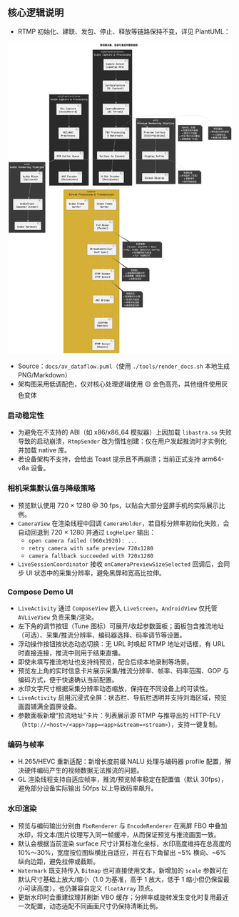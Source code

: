 
## 核心逻辑说明
- RTMP 初始化、建联、发包、停止、释放等链路保持不变，详见 PlantUML：

![Core Media Pipeline](docs/generated/av_dataflow.png)

- Source：`docs/av_dataflow.puml`（使用 `./tools/render_docs.sh` 本地生成 PNG/Markdown）
- 架构图采用低调配色，仅对核心处理逻辑使用 🟡 金色高亮，其他组件使用灰色变体

### 启动稳定性
- 为避免在不支持的 ABI（如 x86/x86_64 模拟器）上因加载 `libastra.so` 失败导致的启动崩溃，`RtmpSender` 改为惰性创建：仅在用户发起推流时才实例化并加载 native 库。
- 若设备架构不支持，会给出 Toast 提示且不再崩溃；当前正式支持 arm64-v8a 设备。

### 相机采集默认值与降级策略
- 预览默认使用 720 × 1280 @ 30 fps，以贴合大部分竖屏手机的实际展示比例。
- `CameraView` 在渲染线程中回调 `CameraHolder`，若目标分辨率初始化失败，会自动回退到 720 × 1280 并通过 `LogHelper` 输出：
  - `open camera failed (960x1920): ...`
  - `retry camera with safe preview 720x1280`
  - `camera fallback succeeded with 720x1280`
- `LiveSessionCoordinator` 接收 `onCameraPreviewSizeSelected` 回调后，会同步 UI 状态中的采集分辨率，避免黑屏和宽高比拉伸。

### Compose Demo UI
- `LiveActivity` 通过 `ComposeView` 嵌入 `LiveScreen`，`AndroidView` 仅托管 `AVLiveView` 负责采集/渲染。
- 左下角的调节按钮（Tune 图标）可展开/收起参数面板；面板包含推流地址（可选）、采集/推流分辨率、编码器选择、码率调节等设置。
- 浮动操作按钮按状态动态切换：无 URL 时唤起 RTMP 地址对话框，有 URL 时直接连接，推流中则用于结束直播。
- 即使未填写推流地址也支持纯预览，配合后续本地录制等场景。
- 预览左上角的实时信息卡片展示采集/推流分辨率、帧率、码率范围、GOP 与编码方式，便于快速确认当前配置。
- 水印文字尺寸根据采集分辨率动态缩放，保持在不同设备上的可读性。
- `LiveActivity` 启用沉浸式全屏：状态栏、导航栏透明并支持刘海区域，预览画面铺满全面屏设备。
- 参数面板新增“拉流地址”卡片：列表展示源 RTMP 与推导出的 HTTP-FLV（`http://<host>/<app>?app=<app>&stream=<stream>`），支持一键复制。

### 编码与帧率
- H.265/HEVC 重新适配：新增长度前缀 NALU 处理与编码器 profile 配置，解决硬件编码产生的视频数据无法推流的问题。
- GL 渲染线程支持自适应帧率，推流/预览帧率稳定在配置值（默认 30fps），避免部分设备实际输出 50fps 以上导致码率飙升。

### 水印渲染
- 预览与编码输出分别由 `FboRenderer` 与 `EncodeRenderer` 在离屏 FBO 中叠加水印，将文本/图片纹理写入同一帧缓冲，从而保证预览与推流画面一致。
- 默认会根据当前渲染 surface 尺寸计算标准化坐标，水印高度维持在总高度的 10%～30%，宽度按位图纵横比自适应，并在右下角留出 ~5% 横向、~6% 纵向边距，避免拉伸或截断。
- `Watermark` 既支持传入 `Bitmap` 也可直接使用文本，新增加的 `scale` 参数可在默认尺寸基础上放大/缩小（1.0 为基准，高于 1 放大，低于 1 缩小但仍保留最小可读高度），也仍兼容自定义 `floatArray` 顶点。
- 更新水印时会重建纹理并刷新 VBO 缓存；分辨率或旋转发生变化时复用最近一次配置，动态适配不同画面尺寸仍保持清晰比例。
